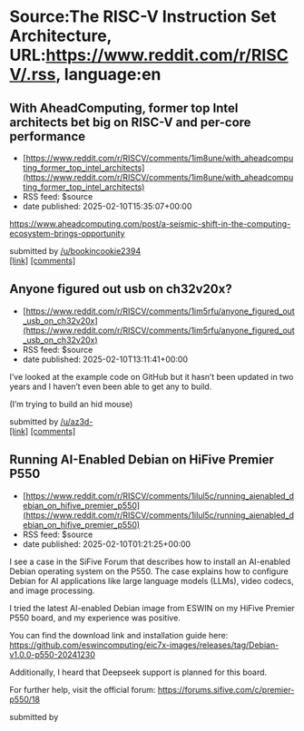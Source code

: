 # Source:The RISC-V Instruction Set Architecture, URL:https://www.reddit.com/r/RISCV/.rss, language:en

## With AheadComputing, former top Intel architects bet big on RISC-V and per-core performance
 - [https://www.reddit.com/r/RISCV/comments/1im8une/with_aheadcomputing_former_top_intel_architects](https://www.reddit.com/r/RISCV/comments/1im8une/with_aheadcomputing_former_top_intel_architects)
 - RSS feed: $source
 - date published: 2025-02-10T15:35:07+00:00

<!-- SC_OFF --><div class="md"><p><a href="https://www.aheadcomputing.com/post/a-seismic-shift-in-the-computing-ecosystem-brings-opportunity">https://www.aheadcomputing.com/post/a-seismic-shift-in-the-computing-ecosystem-brings-opportunity</a></p> </div><!-- SC_ON --> &#32; submitted by &#32; <a href="https://www.reddit.com/user/bookincookie2394"> /u/bookincookie2394 </a> <br/> <span><a href="https://www.reddit.com/r/RISCV/comments/1im8une/with_aheadcomputing_former_top_intel_architects/">[link]</a></span> &#32; <span><a href="https://www.reddit.com/r/RISCV/comments/1im8une/with_aheadcomputing_former_top_intel_architects/">[comments]</a></span>

## Anyone figured out usb on ch32v20x?
 - [https://www.reddit.com/r/RISCV/comments/1im5rfu/anyone_figured_out_usb_on_ch32v20x](https://www.reddit.com/r/RISCV/comments/1im5rfu/anyone_figured_out_usb_on_ch32v20x)
 - RSS feed: $source
 - date published: 2025-02-10T13:11:41+00:00

<!-- SC_OFF --><div class="md"><p>I’ve looked at the example code on GitHub but it hasn’t been updated in two years and I haven’t even been able to get any to build.</p> <p>(I’m trying to build an hid mouse)</p> </div><!-- SC_ON --> &#32; submitted by &#32; <a href="https://www.reddit.com/user/az3d-"> /u/az3d- </a> <br/> <span><a href="https://www.reddit.com/r/RISCV/comments/1im5rfu/anyone_figured_out_usb_on_ch32v20x/">[link]</a></span> &#32; <span><a href="https://www.reddit.com/r/RISCV/comments/1im5rfu/anyone_figured_out_usb_on_ch32v20x/">[comments]</a></span>

## Running AI-Enabled Debian on HiFive Premier P550
 - [https://www.reddit.com/r/RISCV/comments/1ilul5c/running_aienabled_debian_on_hifive_premier_p550](https://www.reddit.com/r/RISCV/comments/1ilul5c/running_aienabled_debian_on_hifive_premier_p550)
 - RSS feed: $source
 - date published: 2025-02-10T01:21:25+00:00

<!-- SC_OFF --><div class="md"><p>I see a case in the SiFive Forum that describes how to install an AI-enabled Debian operating system on the P550. The case explains how to configure Debian for AI applications like large language models (LLMs), video codecs, and image processing.</p> <p>I tried the latest AI-enabled Debian image from ESWIN on my HiFive Premier P550 board, and my experience was positive. </p> <p>You can find the download link and installation guide here: <a href="https://github.com/eswincomputing/eic7x-images/releases/tag/Debian-v1.0.0-p550-20241230">https://github.com/eswincomputing/eic7x-images/releases/tag/Debian-v1.0.0-p550-20241230</a></p> <p>Additionally, I heard that Deepseek support is planned for this board.</p> <p>For further help, visit the official forum: <a href="https://forums.sifive.com/c/premier-p550/18">https://forums.sifive.com/c/premier-p550/18</a></p> </div><!-- SC_ON --> &#32; submitted by &#32; <a href="https://www.reddit.com/user/Fit-Introductio

